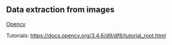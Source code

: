 ## Data extraction from images

[Opencv](https://opencv.org/)

Tutorials: https://docs.opencv.org/3.4.6/d9/df8/tutorial_root.html
